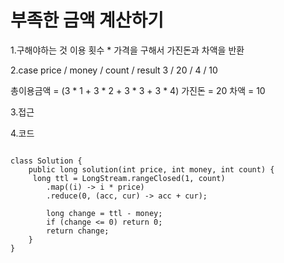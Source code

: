 # 부족한 금액 계산하기

1.구해야하는 것
이용 횟수 * 가격을 구해서 가진돈과 차액을 반환


2.case
price / money / count / result
3 / 20 / 4 / 10

총이용금액 = (3 * 1 + 3 * 2 + 3 * 3 + 3 * 4)
가진돈  = 20
차액 = 10


3.접근



4.코드

```

class Solution {
    public long solution(int price, int money, int count) {
     long ttl = LongStream.rangeClosed(1, count)
        .map((i) -> i * price)
        .reduce(0, (acc, cur) -> acc + cur);
        
        long change = ttl - money;
        if (change <= 0) return 0;
        return change;
    }
}


```

